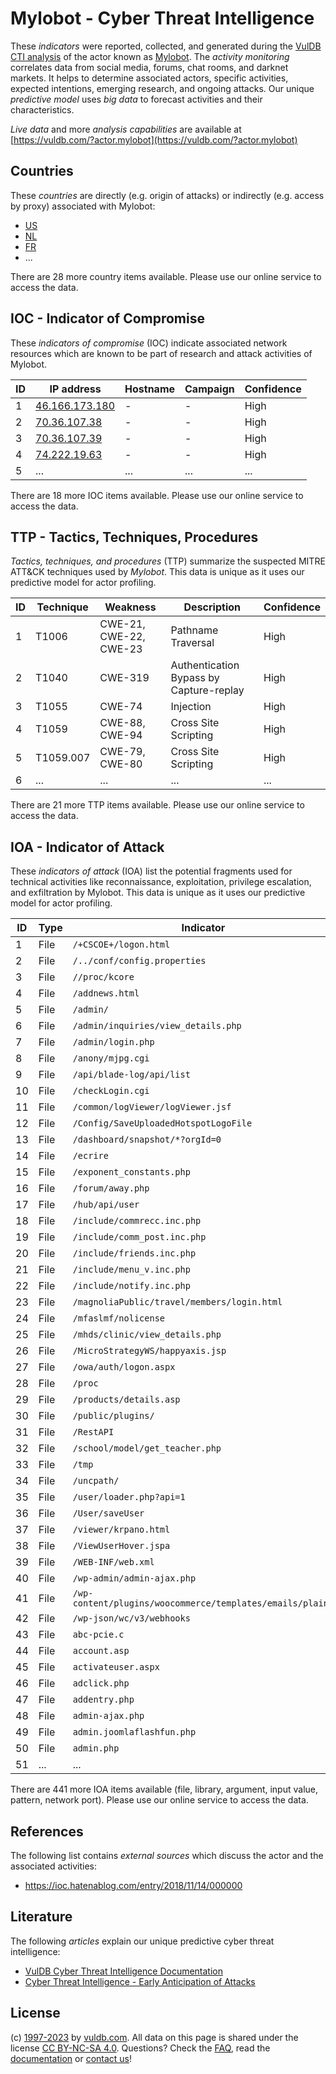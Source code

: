 # Mylobot - Cyber Threat Intelligence

These _indicators_ were reported, collected, and generated during the [VulDB CTI analysis](https://vuldb.com/?kb.cti) of the actor known as [Mylobot](https://vuldb.com/?actor.mylobot). The _activity monitoring_ correlates data from social media, forums, chat rooms, and darknet markets. It helps to determine associated actors, specific activities, expected intentions, emerging research, and ongoing attacks. Our unique _predictive model_ uses _big data_ to forecast activities and their characteristics.

_Live data_ and more _analysis capabilities_ are available at [https://vuldb.com/?actor.mylobot](https://vuldb.com/?actor.mylobot)

## Countries

These _countries_ are directly (e.g. origin of attacks) or indirectly (e.g. access by proxy) associated with Mylobot:

* [US](https://vuldb.com/?country.us)
* [NL](https://vuldb.com/?country.nl)
* [FR](https://vuldb.com/?country.fr)
* ...

There are 28 more country items available. Please use our online service to access the data.

## IOC - Indicator of Compromise

These _indicators of compromise_ (IOC) indicate associated network resources which are known to be part of research and attack activities of Mylobot.

ID | IP address | Hostname | Campaign | Confidence
-- | ---------- | -------- | -------- | ----------
1 | [46.166.173.180](https://vuldb.com/?ip.46.166.173.180) | - | - | High
2 | [70.36.107.38](https://vuldb.com/?ip.70.36.107.38) | - | - | High
3 | [70.36.107.39](https://vuldb.com/?ip.70.36.107.39) | - | - | High
4 | [74.222.19.63](https://vuldb.com/?ip.74.222.19.63) | - | - | High
5 | ... | ... | ... | ...

There are 18 more IOC items available. Please use our online service to access the data.

## TTP - Tactics, Techniques, Procedures

_Tactics, techniques, and procedures_ (TTP) summarize the suspected MITRE ATT&CK techniques used by _Mylobot_. This data is unique as it uses our predictive model for actor profiling.

ID | Technique | Weakness | Description | Confidence
-- | --------- | -------- | ----------- | ----------
1 | T1006 | CWE-21, CWE-22, CWE-23 | Pathname Traversal | High
2 | T1040 | CWE-319 | Authentication Bypass by Capture-replay | High
3 | T1055 | CWE-74 | Injection | High
4 | T1059 | CWE-88, CWE-94 | Cross Site Scripting | High
5 | T1059.007 | CWE-79, CWE-80 | Cross Site Scripting | High
6 | ... | ... | ... | ...

There are 21 more TTP items available. Please use our online service to access the data.

## IOA - Indicator of Attack

These _indicators of attack_ (IOA) list the potential fragments used for technical activities like reconnaissance, exploitation, privilege escalation, and exfiltration by Mylobot. This data is unique as it uses our predictive model for actor profiling.

ID | Type | Indicator | Confidence
-- | ---- | --------- | ----------
1 | File | `/+CSCOE+/logon.html` | High
2 | File | `/../conf/config.properties` | High
3 | File | `//proc/kcore` | Medium
4 | File | `/addnews.html` | High
5 | File | `/admin/` | Low
6 | File | `/admin/inquiries/view_details.php` | High
7 | File | `/admin/login.php` | High
8 | File | `/anony/mjpg.cgi` | High
9 | File | `/api/blade-log/api/list` | High
10 | File | `/checkLogin.cgi` | High
11 | File | `/common/logViewer/logViewer.jsf` | High
12 | File | `/Config/SaveUploadedHotspotLogoFile` | High
13 | File | `/dashboard/snapshot/*?orgId=0` | High
14 | File | `/ecrire` | Low
15 | File | `/exponent_constants.php` | High
16 | File | `/forum/away.php` | High
17 | File | `/hub/api/user` | High
18 | File | `/include/commrecc.inc.php` | High
19 | File | `/include/comm_post.inc.php` | High
20 | File | `/include/friends.inc.php` | High
21 | File | `/include/menu_v.inc.php` | High
22 | File | `/include/notify.inc.php` | High
23 | File | `/magnoliaPublic/travel/members/login.html` | High
24 | File | `/mfaslmf/nolicense` | High
25 | File | `/mhds/clinic/view_details.php` | High
26 | File | `/MicroStrategyWS/happyaxis.jsp` | High
27 | File | `/owa/auth/logon.aspx` | High
28 | File | `/proc` | Low
29 | File | `/products/details.asp` | High
30 | File | `/public/plugins/` | High
31 | File | `/RestAPI` | Medium
32 | File | `/school/model/get_teacher.php` | High
33 | File | `/tmp` | Low
34 | File | `/uncpath/` | Medium
35 | File | `/user/loader.php?api=1` | High
36 | File | `/User/saveUser` | High
37 | File | `/viewer/krpano.html` | High
38 | File | `/ViewUserHover.jspa` | High
39 | File | `/WEB-INF/web.xml` | High
40 | File | `/wp-admin/admin-ajax.php` | High
41 | File | `/wp-content/plugins/woocommerce/templates/emails/plain/` | High
42 | File | `/wp-json/wc/v3/webhooks` | High
43 | File | `abc-pcie.c` | Medium
44 | File | `account.asp` | Medium
45 | File | `activateuser.aspx` | High
46 | File | `adclick.php` | Medium
47 | File | `addentry.php` | Medium
48 | File | `admin-ajax.php` | High
49 | File | `admin.joomlaflashfun.php` | High
50 | File | `admin.php` | Medium
51 | ... | ... | ...

There are 441 more IOA items available (file, library, argument, input value, pattern, network port). Please use our online service to access the data.

## References

The following list contains _external sources_ which discuss the actor and the associated activities:

* https://ioc.hatenablog.com/entry/2018/11/14/000000

## Literature

The following _articles_ explain our unique predictive cyber threat intelligence:

* [VulDB Cyber Threat Intelligence Documentation](https://vuldb.com/?kb.cti)
* [Cyber Threat Intelligence - Early Anticipation of Attacks](https://www.scip.ch/en/?labs.20201022)

## License

(c) [1997-2023](https://vuldb.com/?kb.changelog) by [vuldb.com](https://vuldb.com/?kb.about). All data on this page is shared under the license [CC BY-NC-SA 4.0](https://creativecommons.org/licenses/by-nc-sa/4.0/). Questions? Check the [FAQ](https://vuldb.com/?kb.faq), read the [documentation](https://vuldb.com/?kb) or [contact us](https://vuldb.com/?contact)!
